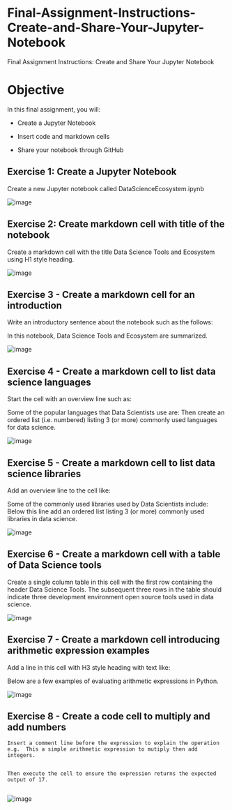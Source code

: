 # Final-Assignment-Instructions-Create-and-Share-Your-Jupyter-Notebook
Final Assignment Instructions: Create and Share Your Jupyter Notebook

# Objective
In this final assignment, you will:

- Create a Jupyter Notebook

- Insert code and markdown cells

- Share your notebook through GitHub

## Exercise 1: Create a Jupyter Notebook

Create a new Jupyter notebook called DataScienceEcosystem.ipynb

![image](https://github.com/user-attachments/assets/2c90c515-ead8-4245-9847-99f3c2a30dd9)


## Exercise 2: Create markdown cell with title of the notebook

Create a markdown cell with the title Data Science Tools and Ecosystem using H1 style heading.

![image](https://github.com/user-attachments/assets/d945bba4-d8a1-45cf-bb6a-06bbb41e0f3b)


## Exercise 3 - Create a markdown cell for an introduction

Write an introductory sentence about the notebook such as the follows:

In this notebook, Data Science Tools and Ecosystem are summarized.

![image](https://github.com/user-attachments/assets/4fc40e24-af74-4976-a987-639d1878afa9)


## Exercise 4 - Create a markdown cell to list data science languages

Start the cell with an overview line such as:

Some of the popular languages that Data Scientists use are:
Then create an ordered list (i.e. numbered) listing 3 (or more) commonly used languages for data science.

![image](https://github.com/user-attachments/assets/38346f9c-14f0-4241-998c-438c32dbe30f)


## Exercise 5 - Create a markdown cell to list data science libraries

Add an overview line to the cell like:

Some of the commonly used libraries used by Data Scientists include:
Below this line add an ordered list listing 3 (or more) commonly used libraries in data science.

![image](https://github.com/user-attachments/assets/db64da5b-99e8-47b4-aa5f-953c5dfef662)


## Exercise 6 - Create a markdown cell with a table of Data Science tools

Create a single column table in this cell with the first row containing the header Data Science Tools. The subsequent three rows in the table should indicate three development environment open source tools used in data science.

![image](https://github.com/user-attachments/assets/23af4a65-d895-4a58-b602-157a2d8e1d39)


## Exercise 7 - Create a markdown cell introducing arithmetic expression examples

Add a line in this cell with H3 style heading with text like:

Below are a few examples of evaluating arithmetic expressions in Python.

![image](https://github.com/user-attachments/assets/79805d44-4632-43a7-a78d-99ce91b622fd)


## Exercise 8 - Create a code cell to multiply and add numbers


``` In this code cell evaluate the expression (3*4)+5.
Insert a comment line before the expression to explain the operation e.g.  This a simple arithmetic expression to mutiply then add integers. 


Then execute the cell to ensure the expression returns the expected output of 17.
 
```

![image](https://github.com/user-attachments/assets/f81f1c0c-5b44-45f4-a39e-a5247d447fc5)

